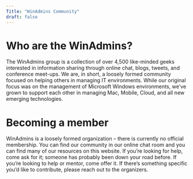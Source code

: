 ```yaml
---
Title: "WinAdmins Community"
draft: false
---
```


# Who are the WinAdmins?

The WinAdmins group is a collection of over 4,500 like-minded geeks interested in information sharing through online chat, blogs, tweets, and conference meet-ups. We are, in short, a loosely formed community focused on helping others in managing IT environments. While our original focus was on the management of Microsoft Windows environments, we’ve grown to support each other in managing Mac, Mobile, Cloud, and all new emerging technologies.

# Becoming a member

WinAdmins is a loosely formed organization – there is currently no official membership. You can find our community in our online chat room and you can find many of our resources on this website. If you’re looking for help, come ask for it; someone has probably been down your road before. If you’re looking to help or mentor, come offer it. If there’s something specific you’d like to contribute, please reach out to the organizers.
